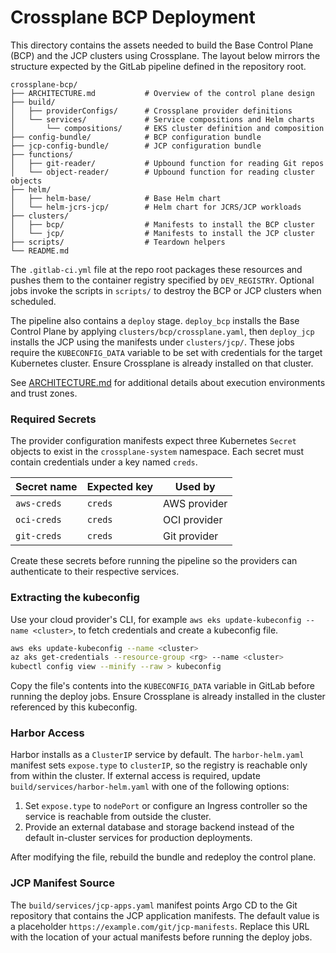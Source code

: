 # Crossplane BCP Deployment

This directory contains the assets needed to build the Base Control Plane (BCP) and the JCP clusters using Crossplane.
The layout below mirrors the structure expected by the GitLab pipeline defined in the repository root.

```
crossplane-bcp/
├── ARCHITECTURE.md           # Overview of the control plane design
├── build/
│   ├── providerConfigs/      # Crossplane provider definitions
│   └── services/             # Service compositions and Helm charts
│       └── compositions/     # EKS cluster definition and composition
├── config-bundle/            # BCP configuration bundle
├── jcp-config-bundle/        # JCP configuration bundle
├── functions/
│   ├── git-reader/           # Upbound function for reading Git repos
│   └── object-reader/        # Upbound function for reading cluster objects
├── helm/
│   ├── helm-base/            # Base Helm chart
│   └── helm-jcrs-jcp/        # Helm chart for JCRS/JCP workloads
├── clusters/
│   ├── bcp/                  # Manifests to install the BCP cluster
│   └── jcp/                  # Manifests to install the JCP cluster
├── scripts/                  # Teardown helpers
└── README.md
```

The `.gitlab-ci.yml` file at the repo root packages these resources and pushes them to the container registry specified by `DEV_REGISTRY`.
Optional jobs invoke the scripts in `scripts/` to destroy the BCP or JCP clusters when scheduled.

The pipeline also contains a `deploy` stage. `deploy_bcp` installs the Base Control Plane by applying `clusters/bcp/crossplane.yaml`, then `deploy_jcp` installs the JCP using the manifests under `clusters/jcp/`. These jobs require the `KUBECONFIG_DATA` variable to be set with credentials for the target Kubernetes cluster. Ensure Crossplane is already installed on that cluster.

See [ARCHITECTURE.md](ARCHITECTURE.md) for additional details about execution environments and trust zones.

### Required Secrets

The provider configuration manifests expect three Kubernetes `Secret` objects to
exist in the `crossplane-system` namespace. Each secret must contain credentials
under a key named `creds`.

| Secret name | Expected key | Used by |
|-------------|--------------|---------|
| `aws-creds` | `creds`      | AWS provider |
| `oci-creds` | `creds`      | OCI provider |
| `git-creds` | `creds`      | Git provider |

Create these secrets before running the pipeline so the providers can
authenticate to their respective services.



### Extracting the kubeconfig

Use your cloud provider's CLI, for example `aws eks update-kubeconfig --name <cluster>`, to fetch credentials and create a kubeconfig file.

```bash
aws eks update-kubeconfig --name <cluster>
az aks get-credentials --resource-group <rg> --name <cluster>
kubectl config view --minify --raw > kubeconfig
```

Copy the file's contents into the `KUBECONFIG_DATA` variable in GitLab before running the deploy jobs.
Ensure Crossplane is already installed in the cluster referenced by this kubeconfig.

### Harbor Access

Harbor installs as a `ClusterIP` service by default. The `harbor-helm.yaml`
manifest sets `expose.type` to `clusterIP`, so the registry is reachable only
from within the cluster. If external access is required, update
`build/services/harbor-helm.yaml` with one of the following options:

1. Set `expose.type` to `nodePort` or configure an Ingress controller so the
   service is reachable from outside the cluster.
2. Provide an external database and storage backend instead of the default
   in-cluster services for production deployments.

After modifying the file, rebuild the bundle and redeploy the control plane.

### JCP Manifest Source

The `build/services/jcp-apps.yaml` manifest points Argo CD to the Git repository
that contains the JCP application manifests. The default value is a placeholder
`https://example.com/git/jcp-manifests`. Replace this URL with the location of
your actual manifests before running the deploy jobs.
